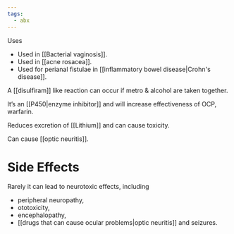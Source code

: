 ```yaml
---
tags:
  - abx
---
```

Uses
- Used in [[Bacterial vaginosis]].
- Used in [[acne rosacea]].
- Used for perianal fistulae in [[inflammatory bowel disease|Crohn's disease]]. 

A [[disulfiram]] like reaction can occur if metro & alcohol are taken together.

It’s an [[P450|enzyme inhibitor]] and will increase effectiveness of OCP, warfarin.

Reduces excretion of [[Lithium]] and can cause toxicity.

Can cause [[optic neuritis]].
# Side Effects
Rarely it can lead to neurotoxic effects, including 
- peripheral neuropathy, 
- ototoxicity, 
- encephalopathy,
- [[drugs that can cause ocular problems|optic neuritis]] and seizures.